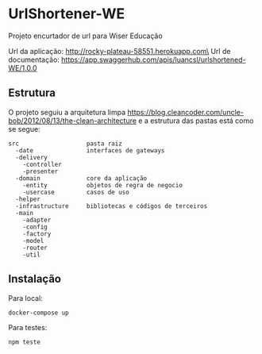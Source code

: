 # UrlShortener-WE
Projeto encurtador de url para Wiser Educação

Url da aplicação: http://rocky-plateau-58551.herokuapp.com\
Url de documentação: https://app.swaggerhub.com/apis/luancsl/urlshortened-WE/1.0.0


## Estrutura
O projeto seguiu a arquitetura limpa https://blog.cleancoder.com/uncle-bob/2012/08/13/the-clean-architecture e a estrutura das pastas está como se segue:

```
src                   pasta raiz
  -date               interfaces de gateways
  -delivery           
    -controller       
    -presenter        
  -domain             core da aplicação
    -entity           objetos de regra de negocio
    -usercase         casos de uso
  -helper             
  -infrastructure     bibliotecas e códigos de terceiros
  -main               
    -adapter          
    -config           
    -factory          
    -model            
    -router           
    -util             
```

## Instalação

Para local:
```
docker-compose up
```

Para testes:
```
npm teste
```

